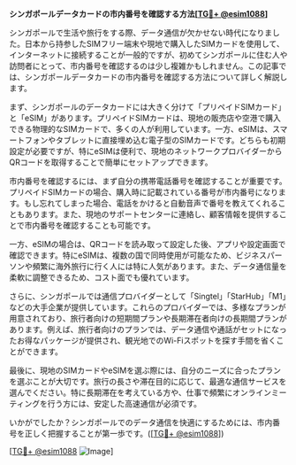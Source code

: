 **シンガポールデータカードの市内番号を確認する方法[[TG💪+ @esim1088](https://t.me/s/esim1088)]**

シンガポールで生活や旅行をする際、データ通信が欠かせない時代になりました。日本から持参したSIMフリー端末や現地で購入したSIMカードを使用して、インターネットに接続することが一般的ですが、初めてシンガポールに住む人や訪問者にとって、市内番号を確認するのは少し複雑かもしれません。この記事では、シンガポールデータカードの市内番号を確認する方法について詳しく解説します。

まず、シンガポールのデータカードには大きく分けて「プリペイドSIMカード」と「eSIM」があります。プリペイドSIMカードは、現地の販売店や空港で購入できる物理的なSIMカードで、多くの人が利用しています。一方、eSIMは、スマートフォンやタブレットに直接埋め込む電子型のSIMカードです。どちらも初期設定が必要ですが、特にeSIMは便利で、現地のネットワークプロバイダーからQRコードを取得することで簡単にセットアップできます。

市内番号を確認するには、まず自分の携帯電話番号を確認することが重要です。プリペイドSIMカードの場合、購入時に記載されている番号が市内番号になります。もし忘れてしまった場合、電話をかけると自動音声で番号を教えてくれることもあります。また、現地のサポートセンターに連絡し、顧客情報を提供することで市内番号を確認することも可能です。

一方、eSIMの場合は、QRコードを読み取って設定した後、アプリや設定画面で確認できます。特にeSIMは、複数の国で同時使用が可能なため、ビジネスパーソンや頻繁に海外旅行に行く人には特に人気があります。また、データ通信量を柔軟に調整できるため、コスト面でも優れています。

さらに、シンガポールでは通信プロバイダーとして「Singtel」「StarHub」「M1」などの大手企業が提供しています。これらのプロバイダーでは、多様なプランが用意されており、旅行者向けの短期間プランや長期滞在者向けの長期間プランがあります。例えば、旅行者向けのプランでは、データ通信や通話がセットになったお得なパッケージが提供され、観光地でのWi-Fiスポットを探す手間を省くことができます。

最後に、現地のSIMカードやeSIMを選ぶ際には、自分のニーズに合ったプランを選ぶことが大切です。旅行の長さや滞在目的に応じて、最適な通信サービスを選んでください。特に長期滞在を考えている方や、仕事で頻繁にオンラインミーティングを行う方には、安定した高速通信が必須です。

いかがでしたか？シンガポールでのデータ通信を快適にするためには、市内番号を正しく把握することが第一歩です。([[TG💪+ @esim1088](https://t.me/s/esim1088)]) 

[[TG💪+ @esim1088](https://t.me/s/esim1088) ![Image](https://i.postimg.cc/Y0z9fWf4/image.png)]